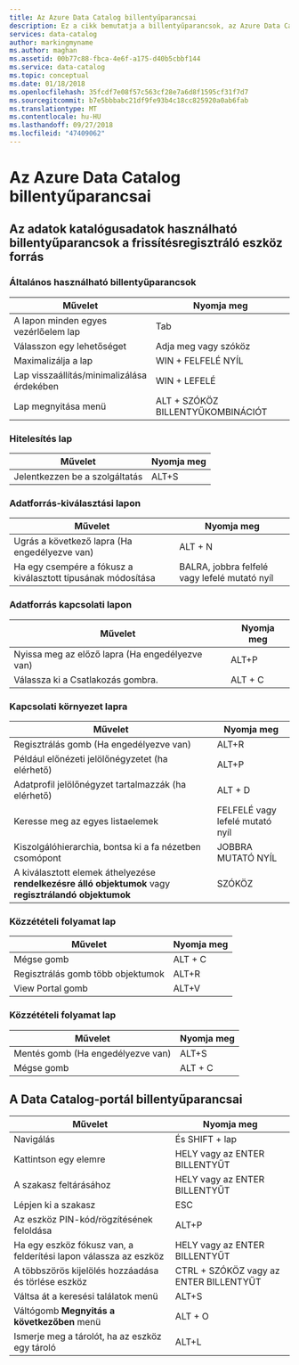 ```yaml
---
title: Az Azure Data Catalog billentyűparancsai
description: Ez a cikk bemutatja a billentyűparancsok, az Azure Data Catalog.
services: data-catalog
author: markingmyname
ms.author: maghan
ms.assetid: 00b77c88-fbca-4e6f-a175-d40b5cbbf144
ms.service: data-catalog
ms.topic: conceptual
ms.date: 01/18/2018
ms.openlocfilehash: 35fcdf7e08f57c563cf28e7a6d8f1595cf31f7d7
ms.sourcegitcommit: b7e5bbbabc21df9fe93b4c18cc825920a0ab6fab
ms.translationtype: MT
ms.contentlocale: hu-HU
ms.lasthandoff: 09/27/2018
ms.locfileid: "47409062"
---
```

# <a name="keyboard-shortcuts-for-azure-data-catalog"></a>Az Azure Data Catalog billentyűparancsai
## <a name="keyboard-shortcuts-for-the-data-catalog-data-source-registration-tool"></a>Az adatok katalógusadatok használható billentyűparancsok a frissítésregisztráló eszköz forrás
### <a name="general-keyboard-shortcuts"></a>Általános használható billentyűparancsok
| Művelet | Nyomja meg |
| --- | --- |
| A lapon minden egyes vezérlőelem lap |Tab |
| Válasszon egy lehetőséget |Adja meg vagy szóköz |
| Maximalizálja a lap |WIN + FELFELÉ NYÍL |
| Lap visszaállítás/minimalizálása érdekében |WIN + LEFELÉ |
| Lap megnyitása menü |ALT + SZÓKÖZ BILLENTYŰKOMBINÁCIÓT |

### <a name="authentication-page"></a>Hitelesítés lap
| Művelet | Nyomja meg |
| --- | --- |
| Jelentkezzen be a szolgáltatás |ALT+S |

### <a name="data-source-selection-page"></a>Adatforrás-kiválasztási lapon
| Művelet | Nyomja meg |
| --- | --- |
| Ugrás a következő lapra (Ha engedélyezve van) |ALT + N |
| Ha egy csempére a fókusz a kiválasztott típusának módosítása |BALRA, jobbra felfelé vagy lefelé mutató nyíl |

### <a name="data-source-connection-page"></a>Adatforrás kapcsolati lapon
| Művelet | Nyomja meg |
| --- | --- |
| Nyissa meg az előző lapra (Ha engedélyezve van) |ALT+P |
| Válassza ki a Csatlakozás gombra. |ALT + C |

### <a name="connection-context-page"></a>Kapcsolati környezet lapra
| Művelet | Nyomja meg |
| --- | --- |
| Regisztrálás gomb (Ha engedélyezve van) |ALT+R |
| Például előnézeti jelölőnégyzetet (ha elérhető) |ALT+P |
| Adatprofil jelölőnégyzet tartalmazzák (ha elérhető) |ALT + D |
| Keresse meg az egyes listaelemek |FELFELÉ vagy lefelé mutató nyíl |
| Kiszolgálóhierarchia, bontsa ki a fa nézetben csomópont |JOBBRA MUTATÓ NYÍL |
| A kiválasztott elemek áthelyezése **rendelkezésre álló objektumok** vagy **regisztrálandó objektumok** |SZÓKÖZ |

### <a name="publish-progress-page"></a>Közzétételi folyamat lap
| Művelet | Nyomja meg |
| --- | --- |
| Mégse gomb |ALT + C |
| Regisztrálás gomb több objektumok |ALT+R |
| View Portal gomb |ALT+V |

### <a name="publish-progress-page"></a>Közzétételi folyamat lap
| Művelet | Nyomja meg |
| --- | --- |
| Mentés gomb (Ha engedélyezve van) |ALT+S |
| Mégse gomb |ALT + C |

## <a name="keyboard-shortcuts-for-the-data-catalog-portal"></a>A Data Catalog-portál billentyűparancsai
| Művelet | Nyomja meg |
| --- | --- |
| Navigálás |És SHIFT + lap |
| Kattintson egy elemre |HELY vagy az ENTER BILLENTYŰT |
| A szakasz feltárásához |HELY vagy az ENTER BILLENTYŰT |
| Lépjen ki a szakasz |ESC |
| Az eszköz PIN-kód/rögzítésének feloldása |ALT+P |
| Ha egy eszköz fókusz van, a felderítési lapon válassza az eszköz |HELY vagy az ENTER BILLENTYŰT |
| A többszörös kijelölés hozzáadása és törlése eszköz |CTRL + SZÓKÖZ vagy az ENTER BILLENTYŰT |
| Váltsa át a keresési találatok menü |ALT+S |
| Váltógomb **Megnyitás a következőben** menü |ALT + O |
| Ismerje meg a tárolót, ha az eszköz egy tároló |ALT+L |

